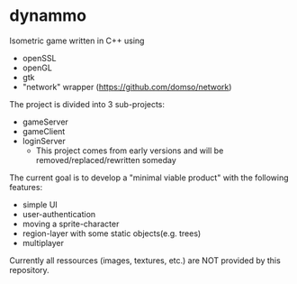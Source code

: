 # dynammo

Isometric game written in C++ using
- openSSL
- openGL
- gtk
- "network" wrapper (https://github.com/domso/network)

The project is divided into 3 sub-projects:
- gameServer
- gameClient
- loginServer
  - This project comes from early versions and will be removed/replaced/rewritten someday

The current goal is to develop a "minimal viable product" with the following features:
- simple UI
- user-authentication
- moving a sprite-character
- region-layer with some static objects(e.g. trees)
- multiplayer

Currently all ressources (images, textures, etc.) are NOT provided by this repository.
